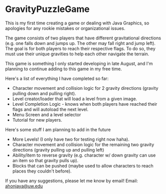 # GravityPuzzleGame
This is my first time creating a game or dealing with Java Graphics, so apologies for any rookie mistakes or organizational issues. 

The game consists of two players that have different gravitational directions (e.g. one falls down and jumps up. The other may fall right and jump left). 
The goal is for both players to reach their respective flags. To do so, they must use their unique gravities to help each other navigate the terrain. 

This game is something I only started developing in late August, and I'm planning to continue adding to this game in my free time. 

Here's a list of everything I have completed so far: 
- Character movement and collision logic for 2 gravity directions (gravity pulling down and pulling right). 
- Level creator/loader that will load a level from a given image.
- Level Completion Logic - knows when both players have reached their flags and will autoload the next level. 
- Menu Screen and a level selector
- Tutorial for new players.

Here's some stuff I am planning to add in the future
- More Levels! (I only have two for testing right now haha). 
- Character movement and collision logic for the remaining two gravity directions (gravity pulling up and pulling left)
- Ability/item to reverse gravity (e.g. character w/ down gravity can use an item so that gravity pulls up).
- Blocks that can be pushed (maybe used to allow characters to reach places they couldn't before).


If you have any suggestions, please let me know by email! 
Email: ahonjaya@uw.edu
  



  
